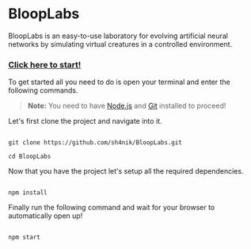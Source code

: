 # BloopLabs

BloopLabs is an easy-to-use laboratory for evolving artificial neural networks by simulating virtual creatures in a controlled environment.

### [Click here to start!](./dist)

To get started all you need to do is open your terminal and enter the following commands.

> **Note:** You need to have [Node.js](https://nodejs.org/en/) and [Git](https://git-scm.com/) installed to proceed!

Let's first clone the project and navigate into it.

```ssh

git clone https://github.com/sh4nik/BloopLabs.git

cd BloopLabs

```

Now that you have the project let's setup all the required dependencies.

```ssh

npm install

```

Finally run the following command and wait for your browser to automatically open up!

```ssh

npm start

```
